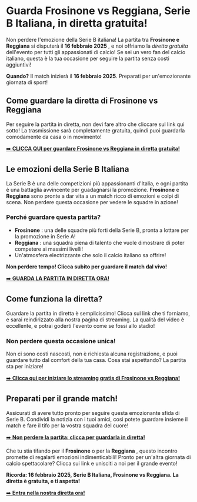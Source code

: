 # Guarda Frosinone vs Reggiana, Serie B Italiana, in diretta gratuita!

Non perdere l'emozione della Serie B italiana! La partita tra **Frosinone e Reggiana** si disputerà il **16 febbraio 2025** , e noi offriamo la _diretta gratuita_ dell'evento per tutti gli appassionati di calcio! Se sei un vero fan del calcio italiano, questa è la tua occasione per seguire la partita senza costi aggiuntivi!

**Quando?** Il match inizierà il **16 febbraio 2025**. Preparati per un'emozionante giornata di sport!

## Come guardare la diretta di Frosinone vs Reggiana

Per seguire la partita in diretta, non devi fare altro che cliccare sul link qui sotto! La trasmissione sarà completamente gratuita, quindi puoi guardarla comodamente da casa o in movimento!

[➡️ **CLICCA QUI per guardare Frosinone vs Reggiana in diretta gratuita!**](https://tinyurl.com/livestreamfreeo?st=Frosinone+vs+Reggiana&si=ghc)

## Le emozioni della Serie B Italiana

La Serie B è una delle competizioni più appassionanti d'Italia, e ogni partita è una battaglia avvincente per guadagnarsi la promozione. **Frosinone** e **Reggiana** sono pronte a dar vita a un match ricco di emozioni e colpi di scena. Non perdere questa occasione per vedere le squadre in azione!

### Perché guardare questa partita?

- **Frosinone** : una delle squadre più forti della Serie B, pronta a lottare per la promozione in Serie A!
- **Reggiana** : una squadra piena di talento che vuole dimostrare di poter competere ai massimi livelli!
- Un'atmosfera electrizzante che solo il calcio italiano sa offrire!

**Non perdere tempo! Clicca subito per guardare il match dal vivo!**

[➡️ **GUARDA LA PARTITA IN DIRETTA ORA!**](https://tinyurl.com/livestreamfreeo?st=Frosinone+vs+Reggiana&si=ghc)

## Come funziona la diretta?

Guardare la partita in diretta è semplicissimo! Clicca sul link che ti forniamo, e sarai reindirizzato alla nostra pagina di streaming. La qualità del video è eccellente, e potrai goderti l'evento come se fossi allo stadio!

### Non perdere questa occasione unica!

Non ci sono costi nascosti, non è richiesta alcuna registrazione, e puoi guardare tutto dal comfort della tua casa. Cosa stai aspettando? La partita sta per iniziare!

[➡️ **Clicca qui per iniziare lo streaming gratis di Frosinone vs Reggiana!**](https://tinyurl.com/livestreamfreeo?st=Frosinone+vs+Reggiana&si=ghc)

## Preparati per il grande match!

Assicurati di avere tutto pronto per seguire questa emozionante sfida di Serie B. Condividi la notizia con i tuoi amici, così potete guardare insieme il match e fare il tifo per la vostra squadra del cuore!

[➡️ **Non perdere la partita: clicca per guardarla in diretta!**](https://tinyurl.com/livestreamfreeo?st=Frosinone+vs+Reggiana&si=ghc)

Che tu stia tifando per il **Frosinone** o per la **Reggiana** , questo incontro promette di regalarti emozioni indimenticabili! Pronto per un'altra giornata di calcio spettacolare? Clicca sui link e unisciti a noi per il grande evento!

**Ricorda: 16 febbraio 2025, Serie B Italiana, Frosinone vs Reggiana. La diretta è gratuita, e ti aspetta!**

[➡️ **Entra nella nostra diretta ora!**](https://tinyurl.com/livestreamfreeo?st=Frosinone+vs+Reggiana&si=ghc)
